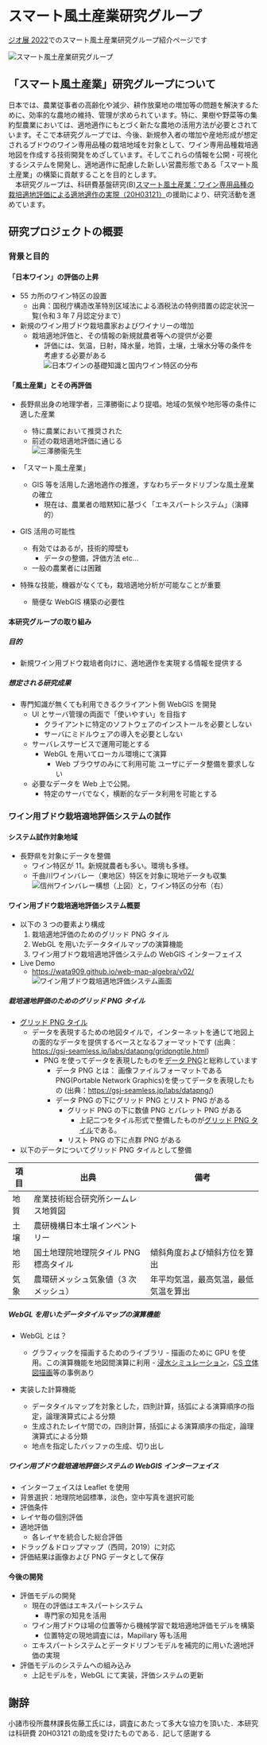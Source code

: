 # スマート風土産業研究グループ

[ジオ展 2022](https://www.geoten.org/%E3%83%9B%E3%83%BC%E3%83%A0)でのスマート風土産業研究グループ紹介ページです

![スマート風土産業研究グループ](https://user-images.githubusercontent.com/3130494/164574685-bd955782-ff2a-4f5d-8528-6dcbd779b8e1.jpg)


## 「スマート風土産業」研究グループについて

日本では、農業従事者の高齢化や減少、耕作放棄地の増加等の問題を解決するために、効率的な農地の維持、管理が求められています。特に、果樹や野菜等の集約型農業においては、適地適作にもとづく新たな農地の活用方法が必要とされています。そこで本研究グループでは、今後、新規参入者の増加や産地形成が想定されるブドウのワイン専用品種の栽培地域を対象として、ワイン専用品種栽培適地図を作成する技術開発をめざしています。そしてこれらの情報を公開・可視化するシステムを開発し、適地適作に配慮した新しい営農形態である「スマート風土産業」の構築に貢献することを目的とします。  
　本研究グループは、科研費基盤研究(B)[スマート風土産業：ワイン専用品種の栽培適地評価による適地適作の実現（20H03121）](https://kaken.nii.ac.jp/ja/grant/KAKENHI-PROJECT-20H03121/)の援助により、研究活動を進めています。

## 研究プロジェクトの概要

### 背景と目的

#### 「日本ワイン」の評価の上昇

- 55 カ所のワイン特区の設置
  - 出典：国税庁構造改革特別区域法による酒税法の特例措置の認定状況一覧(令和３年７月認定分まで）
- 新規のワイン用ブドウ栽培農家およびワイナリーの増加
  - 栽培適地評価と、その情報の新規就農者等への提供が必要
    - 評価には、気温，日射，降水量，地質，土壌，土壌水分等の条件を考慮する必要がある  
![日本ワインの基礎知識と国内ワイン特区の分布](https://user-images.githubusercontent.com/3130494/164384415-7460859e-d365-4605-91f4-4d46cc5fe230.png)

#### 「風土産業」とその再評価

- 長野県出身の地理学者，三澤勝衞により提唱。地域の気候や地形等の条件に適した産業
  - 特に農業において推奨された
  - 前述の栽培適地評価に通じる  
![三澤勝衞先生](https://user-images.githubusercontent.com/3130494/164384616-8554ad4c-0987-4df0-aa09-53f59a3c22e6.png)

- 「スマート風土産業」
  - GIS 等を活用した適地適作の推進，すなわちデータドリブンな風土産業の確立
    - 現在は、農業者の暗黙知に基づく「エキスパートシステム」（演繹的）
- GIS 活用の可能性
  - 有効ではあるが，技術的障壁も
    - データの整備，評価方法 etc…
  - 一般の農業者には困難
- 特殊な技能，機器がなくても，栽培適地分析が可能なことが重要
  - 簡便な WebGIS 構築の必要性

#### 本研究グループの取り組み

##### 目的

- 新規ワイン用ブドウ栽培者向けに、適地適作を実現する情報を提供する

##### 想定される研究成果

- 専門知識が無くても利用できるクライアント側 WebGIS を開発
  - UI とサーバ管理の両面で「使いやすい」を目指す
    - クライアントに特定のソフトウェアのインストールを必要としない
    - サーバにミドルウェアの導入を必要としない
  - サーバレスサービスで運用可能とする
    - WebGL を用いてローカル環境にて演算
      - Web ブラウザのみにて利用可能
        ユーザにデータ整備を要求しない
  - 必要なデータを Web 上で公開。
    - 特定のサーバでなく，横断的なデータ利用を可能とする

### ワイン用ブドウ栽培適地評価システムの試作

#### システム試作対象地域

- 長野県を対象にデータを整備
  - ワイン特区が 11。新規就農者も多い。環境も多様。
  - 千曲川ワインバレー（東地区）特区を対象に現地データも収集  
![信州ワインバレー構想（上図）と，ワイン特区の分布（右）](https://user-images.githubusercontent.com/3130494/164384806-1d32474e-60b5-499a-b563-73454d1c0232.png)


#### ワイン用ブドウ栽培適地評価システム概要

- 以下の 3 つの要素より構成
  1. 栽培適地評価のためのグリッド PNG タイル
  2. WebGL を用いたデータタイルマップの演算機能
  3. ワイン用ブドウ栽培適地評価システムの WebGIS インターフェイス
- Live Demo
  - https://wata909.github.io/web-map-algebra/v02/  
![ワイン用ブドウ栽培適地評価システム画面](https://user-images.githubusercontent.com/3130494/164389958-f1a07124-9bd8-480d-ab94-5a4f8c2d31a1.png)

##### 栽培適地評価のためのグリッド PNG タイル

- [グリッド PNG タイル](https://gsj-seamless.jp/labs/datapng/gridpngtile.html)
  - データを表現するための地図タイルで，インターネットを通じて地図上の面的なデータを提供するベースとなるフォーマットです (出典：https://gsj-seamless.jp/labs/datapng/gridpngtile.html)
    - PNG を使ってデータを表現したものを[データ PNG](https://gsj-seamless.jp/labs/datapng/index.html)と総称しています
      - データ PNG とは： 画像ファイルフォーマットである PNG(Portable Network Graphics)を使ってデータを表現したもの (出典：https://gsj-seamless.jp/labs/datapng/)
      - データ PNG の下にグリッド PNG とリスト PNG がある
        - グリッド PNG の下に数値 PNG とパレット PNG がある
          - 上記二つをタイル形式で整備したものが[グリッド PNG タイル](https://gsj-seamless.jp/labs/datapng/gridpngtile.html)である。
        - リスト PNG の下に点群 PNG がある
- 以下のデータについてグリッド PNG タイルとして整備

| 項目 | 出典                                  | 備考                                 |
| ---- | ------------------------------------- | ------------------------------------ |
| 地質 | 産業技術総合研究所シームレス地質図    |                                      |
| 土壌 | 農研機構日本土壌インベントリー        |                                      |
| 地形 | 国土地理院地理院タイル PNG 標高タイル | 傾斜角度および傾斜方位を算出         |
| 気象 | 農環研メッシュ気象値（3 次メッシュ）  | 年平均気温，最高気温，最低気温を算出 |

##### WebGL を用いたデータタイルマップの演算機能

- WebGL とは？

  - グラフィックを描画するためのライブラリ - 描画のために GPU を使用。この演算機能を地図間演算に利用 - [浸水シミュレーション](https://frogcat.github.io/flood/#15/35.6723/139.7017)，[CS 立体図描画](https://frogcat.github.io/csmap-gl/#12/35.3538/138.8279)等の事例あり

- 実装した計算機能
  - データタイルマップを対象とした，四則計算，括弧による演算順序の指定，論理演算式による分類
  - 生成されたレイヤ間での，四則計算，括弧による演算順序の指定，論理演算式による分類
  - 地点を指定したバッファの生成、切り出し

##### ワイン用ブドウ栽培適地評価システムの WebGIS インターフェイス

- インターフェイスは Leaflet を使用
- 背景選択：地理院地図標準，淡色，空中写真を選択可能
- 評価条件
- レイヤ毎の個別評価
- 適地評価
  - 各レイヤを統合した総合評価
- ドラッグ＆ドロップマップ（西岡，2019）に対応
- 評価結果は画像および PNG データとして保存

#### 今後の開発

- 評価モデルの開発
  - 現在の評価はエキスパートシステム
    - 専門家の知見を活用
  - ワイン用ブドウほ場の位置等から機械学習で栽培適地評価モデルを構築
    - 位置特定の現地調査には，Mapillary 等も活用
  - エキスパートシステムとデータドリブンモデルを補完的に用いた適地評価の実現
- 評価モデルのシステムへの組み込み
  - 上記モデルを，WebGL にて実装，評価システムの更新

## 謝辞

小諸市役所農林課長佐藤工氏には，調査にあたって多大な協力を頂いた．本研究は科研費 20H03121 の助成を受けたものである．記して感謝する
